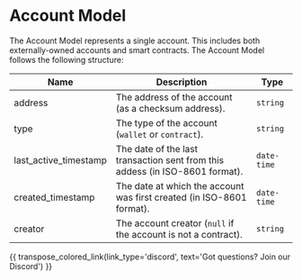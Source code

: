 # Account Model
The Account Model represents a single account. This includes both externally-owned accounts and smart contracts. The Account Model follows the following structure:

| Name                  | Description                                                           | Type        |
| --------------------- | --------------------------------------------------------------------- | ----------- |
| address               | The address of the account (as a checksum address).                  | `string`    |
| type                  | The type of the account (`wallet` or `contract`).                    | `string`    |
| last_active_timestamp | The date of the last transaction sent from this addess (in ISO-8601 format).  | `date-time` |
| created_timestamp     | The date at which the account was first created (in ISO-8601 format). | `date-time` |
| creator               | The account creator (`null` if the account is not a contract).       | `string`    |

{{ transpose_colored_link(link_type='discord', text='Got questions?  Join our Discord') }}
